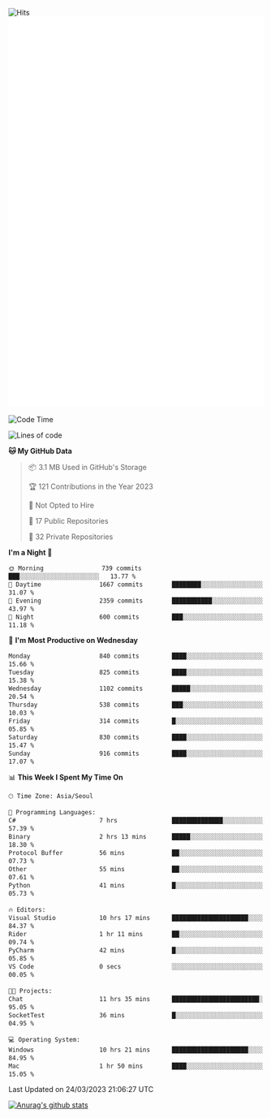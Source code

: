 ![Hits](https://hits.seeyoufarm.com/api/count/incr/badge.svg?url=https%3A%2F%2Fgithub.com%2Fkokose1234&count_bg=%2379C83D&title_bg=%23555555&icon=apple.svg&icon_color=%23E7E7E7&title=hits&edge_flat=false)
<br/>
![Metrics](https://github.com/kokose1234/kokose1234/blob/main/github-metrics.svg)

<!--START_SECTION:waka-->
![Code Time](http://img.shields.io/badge/Code%20Time-800%20hrs%208%20mins-blue)

![Lines of code](https://img.shields.io/badge/From%20Hello%20World%20I%27ve%20Written-20.0%20million%20lines%20of%20code-blue)

**🐱 My GitHub Data** 

> 📦 3.1 MB Used in GitHub's Storage 
 > 
> 🏆 121 Contributions in the Year 2023
 > 
> 🚫 Not Opted to Hire
 > 
> 📜 17 Public Repositories 
 > 
> 🔑 32 Private Repositories 
 > 
**I'm a Night 🦉** 

```text
🌞 Morning                739 commits         ███░░░░░░░░░░░░░░░░░░░░░░   13.77 % 
🌆 Daytime                1667 commits        ████████░░░░░░░░░░░░░░░░░   31.07 % 
🌃 Evening                2359 commits        ███████████░░░░░░░░░░░░░░   43.97 % 
🌙 Night                  600 commits         ███░░░░░░░░░░░░░░░░░░░░░░   11.18 % 
```
📅 **I'm Most Productive on Wednesday** 

```text
Monday                   840 commits         ████░░░░░░░░░░░░░░░░░░░░░   15.66 % 
Tuesday                  825 commits         ████░░░░░░░░░░░░░░░░░░░░░   15.38 % 
Wednesday                1102 commits        █████░░░░░░░░░░░░░░░░░░░░   20.54 % 
Thursday                 538 commits         ███░░░░░░░░░░░░░░░░░░░░░░   10.03 % 
Friday                   314 commits         █░░░░░░░░░░░░░░░░░░░░░░░░   05.85 % 
Saturday                 830 commits         ████░░░░░░░░░░░░░░░░░░░░░   15.47 % 
Sunday                   916 commits         ████░░░░░░░░░░░░░░░░░░░░░   17.07 % 
```


📊 **This Week I Spent My Time On** 

```text
🕑︎ Time Zone: Asia/Seoul

💬 Programming Languages: 
C#                       7 hrs               ██████████████░░░░░░░░░░░   57.39 % 
Binary                   2 hrs 13 mins       █████░░░░░░░░░░░░░░░░░░░░   18.30 % 
Protocol Buffer          56 mins             ██░░░░░░░░░░░░░░░░░░░░░░░   07.73 % 
Other                    55 mins             ██░░░░░░░░░░░░░░░░░░░░░░░   07.61 % 
Python                   41 mins             █░░░░░░░░░░░░░░░░░░░░░░░░   05.73 % 

🔥 Editors: 
Visual Studio            10 hrs 17 mins      █████████████████████░░░░   84.37 % 
Rider                    1 hr 11 mins        ██░░░░░░░░░░░░░░░░░░░░░░░   09.74 % 
PyCharm                  42 mins             █░░░░░░░░░░░░░░░░░░░░░░░░   05.85 % 
VS Code                  0 secs              ░░░░░░░░░░░░░░░░░░░░░░░░░   00.05 % 

🐱‍💻 Projects: 
Chat                     11 hrs 35 mins      ████████████████████████░   95.05 % 
SocketTest               36 mins             █░░░░░░░░░░░░░░░░░░░░░░░░   04.95 % 

💻 Operating System: 
Windows                  10 hrs 21 mins      █████████████████████░░░░   84.95 % 
Mac                      1 hr 50 mins        ████░░░░░░░░░░░░░░░░░░░░░   15.05 % 
```


 Last Updated on 24/03/2023 21:06:27 UTC
<!--END_SECTION:waka-->

[![Anurag's github stats](https://github-readme-stats.vercel.app/api?username=kokose1234&theme=dracula)](https://github.com/anuraghazra/github-readme-stats)



	
